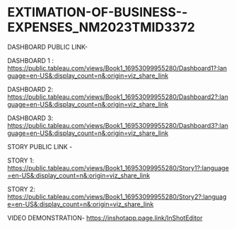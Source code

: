 # EXTIMATION-OF-BUSINESS--EXPENSES_NM2023TMID3372

DASHBOARD PUBLIC LINK- 

DASHBOARD 1 :
https://public.tableau.com/views/Book1_16953099955280/Dashboard1?:language=en-US&:display_count=n&:origin=viz_share_link

DASHBOARD 2:
https://public.tableau.com/views/Book1_16953099955280/Dashboard2?:language=en-US&:display_count=n&:origin=viz_share_link

DASHBOARD 3:
https://public.tableau.com/views/Book1_16953099955280/Dashboard3?:language=en-US&:display_count=n&:origin=viz_share_link

STORY PUBLIC LINK -

STORY 1:
https://public.tableau.com/views/Book1_16953099955280/Story1?:language=en-US&:display_count=n&:origin=viz_share_link

STORY 2:
https://public.tableau.com/views/Book1_16953099955280/Story2?:language=en-US&:display_count=n&:origin=viz_share_link

VIDEO DEMONSTRATION-
https://inshotapp.page.link/InShotEditor
